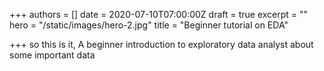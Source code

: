 +++
authors = []
date = 2020-07-10T07:00:00Z
draft = true
excerpt = ""
hero = "/static/images/hero-2.jpg"
title = "Beginner tutorial on EDA"

+++
so this is it, A beginner introduction to exploratory data analyst about some important data 